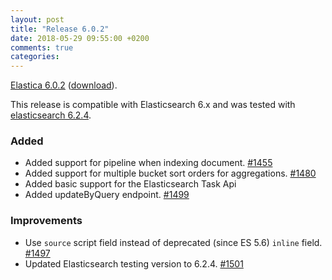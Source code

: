 ```yaml
---
layout: post
title: "Release 6.0.2"
date: 2018-05-29 09:55:00 +0200
comments: true
categories:
---
```


[Elastica 6.0.2](https://github.com/ruflin/Elastica/tree/6.0.2) ([download](https://github.com/ruflin/Elastica/releases/tag/6.0.2)).

This release is compatible with Elasticsearch 6.x and was tested with [elasticsearch 6.2.4](https://www.elastic.co/guide/en/elasticsearch/reference/6.2/release-notes-6.2.4.html).


### Added

* Added support for pipeline when indexing document. [#1455](https://github.com/ruflin/Elastica/pull/1455)
* Added support for multiple bucket sort orders for aggregations. [#1480](https://github.com/ruflin/Elastica/pull/1480)
* Added basic support for the Elasticsearch Task Api
* Added updateByQuery endpoint. [#1499](https://github.com/ruflin/Elastica/pull/1499)

### Improvements

* Use `source` script field instead of deprecated (since ES 5.6) `inline` field. [#1497](https://github.com/ruflin/Elastica/pull/1497)
* Updated Elasticsearch testing version to 6.2.4. [#1501](https://github.com/ruflin/Elastica/pull/1501)
